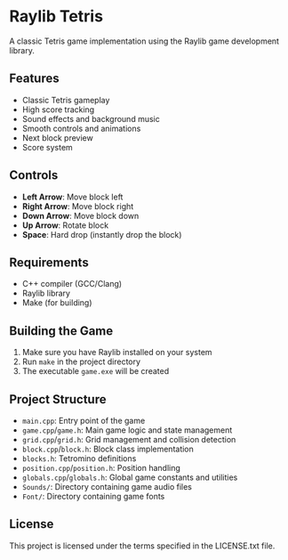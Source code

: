 # Raylib Tetris

A classic Tetris game implementation using the Raylib game development library.

## Features

- Classic Tetris gameplay
- High score tracking
- Sound effects and background music
- Smooth controls and animations
- Next block preview
- Score system

## Controls

- **Left Arrow**: Move block left
- **Right Arrow**: Move block right
- **Down Arrow**: Move block down
- **Up Arrow**: Rotate block
- **Space**: Hard drop (instantly drop the block)

## Requirements

- C++ compiler (GCC/Clang)
- Raylib library
- Make (for building)

## Building the Game

1. Make sure you have Raylib installed on your system
2. Run `make` in the project directory
3. The executable `game.exe` will be created

## Project Structure

- `main.cpp`: Entry point of the game
- `game.cpp`/`game.h`: Main game logic and state management
- `grid.cpp`/`grid.h`: Grid management and collision detection
- `block.cpp`/`block.h`: Block class implementation
- `blocks.h`: Tetromino definitions
- `position.cpp`/`position.h`: Position handling
- `globals.cpp`/`globals.h`: Global game constants and utilities
- `Sounds/`: Directory containing game audio files
- `Font/`: Directory containing game fonts

## License

This project is licensed under the terms specified in the LICENSE.txt file.
